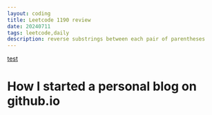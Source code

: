 ```yaml
---
layout: coding
title: Leetcode 1190 review
date: 20240711
tags: leetcode,daily
description: reverse substrings between each pair of parentheses
---
```


[test](https://leetcode.com/problems/reverse-substrings-between-each-pair-of-parentheses/description/?envType=daily-question&envId=2024-07-11)
# How I started a personal blog on github.io